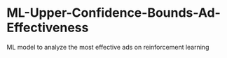 # ML-Upper-Confidence-Bounds-Ad-Effectiveness
ML model to analyze the most effective ads on reinforcement learning
